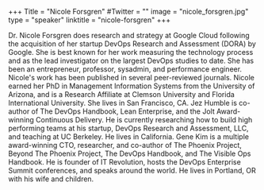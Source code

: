 +++
Title = "Nicole Forsgren"
#Twitter = ""
image = "nicole_forsgren.jpg"
type = "speaker"
linktitle = "nicole-forsgren"
+++

Dr. Nicole Forsgren does research and strategy at Google Cloud following the acquisition of her startup DevOps Research and Assessment (DORA) by Google. She is best known for her work measuring the technology process and as the lead investigator on the largest DevOps studies to date. She has been an entrepreneur, professor, sysadmin, and performance engineer. Nicole's work has been published in several peer-reviewed journals. Nicole earned her PhD in Management Information Systems from the University of Arizona, and is a Research Affiliate at Clemson University and Florida International University. She lives in San Francisco, CA. Jez Humble is co-author of The DevOps Handbook, Lean Enterprise, and the Jolt Award-winning Continuous Delivery. He is currently researching how to build high performing teams at his startup, DevOps Research and Assessment, LLC, and teaching at UC Berkeley. He lives in California. Gene Kim is a multiple award-winning CTO, researcher, and co-author of The Phoenix Project, Beyond The Phoenix Project, The DevOps Handbook, and The Visible Ops Handbook. He is founder of IT Revolution, hosts the DevOps Enterprise Summit conferences, and speaks around the world. He lives in Portland, OR with his wife and children.


